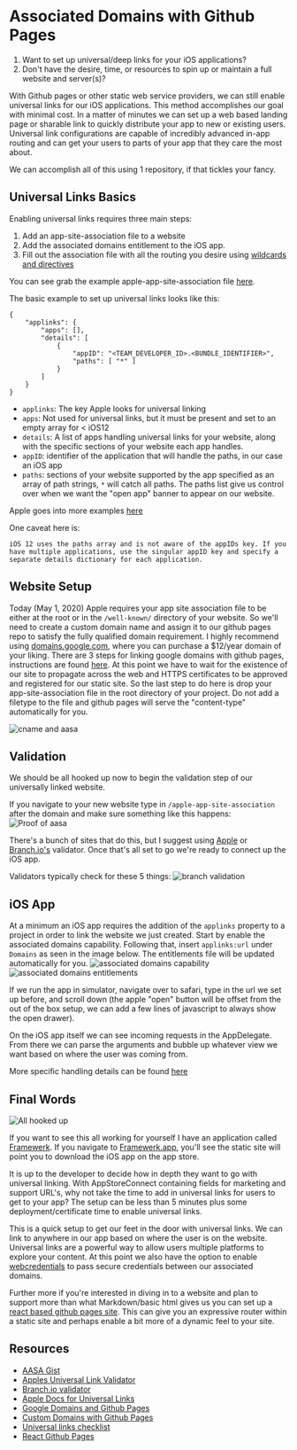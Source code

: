# Associated Domains with Github Pages

1. Want to set up universal/deep links for your iOS applications?
2. Don't have the desire, time, or resources to spin up or maintain a full website and server(s)?

With Github pages or other static web service providers, we can still enable universal links for our iOS applications.  This method accomplishes our goal with minimal cost.  In a matter of minutes we can set up a web based landing page or sharable link to quickly distribute your app to new or existing users.  Universal link configurations are capable of incredibly advanced in-app routing and can get your users to parts of your app that they care the most about.

We can accomplish all of this using 1 repository, if that tickles your fancy.

## Universal Links Basics

Enabling universal links requires three main steps:
1. Add an app-site-association file to a website
2. Add the associated domains entitlement to the iOS app.
3. Fill out the association file with all the routing you desire using [wildcards and directives](https://developer.apple.com/documentation/uikit/inter-process_communication/allowing_apps_and_websites_to_link_to_your_content/enabling_universal_links#3002228)

You can see grab the example apple-app-site-association file [here](./apple-app-site-association).  

The basic example to set up universal links looks like this:
```
{
    "applinks": {
        "apps": [],
        "details": [
            {
                "appID": "<TEAM_DEVELOPER_ID>.<BUNDLE_IDENTIFIER>",
                "paths": [ "*" ]
            }
        ]
    }
}
```
- `applinks`: The key Apple looks for universal linking
- `apps`: Not used for universal links, but it must be present and set to an empty array for < iOS12
- `details`: A list of apps handling universal links for your website, along with the specific sections of your website each app handles.
- `appID`: identifier of the application that will handle the paths, in our case an iOS app
- `paths`: sections of your website supported by the app specified as an array of path strings, `*` will catch all paths.  The paths list give us control over when we want the "open app" banner to appear on our website. 

Apple goes into more examples [here](https://developer.apple.com/documentation/uikit/inter-process_communication/allowing_apps_and_websites_to_link_to_your_content/enabling_universal_links)

One caveat here is:
```
iOS 12 uses the paths array and is not aware of the appIDs key. If you have multiple applications, use the singular appID key and specify a separate details dictionary for each application.
```

## Website Setup

Today (May 1, 2020) Apple requires your app site association file to be either at the root or in the `/well-known/` directory of your website. So we'll need to create a custom domain name and assign it to our github pages repo to satisfy the fully qualified domain requirement.  I highly recommend using [domains.google.com](domains.google.com/), where you can purchase a $12/year domain of your liking.  There are 3 steps for linking google domains with github pages, instructions are found [here](https://dev.to/brunodrugowick/github-pages-and-google-domains-together-5ded).  At this point we have to wait for the existence of our site to propagate across the web and HTTPS certificates to be approved and registered for our static site. So the last step to do here is drop your app-site-association file in the root directory of your project.  Do not add a filetype to the file and github pages will serve the "content-type" automatically for you.

![cname and aasa](./aasa-cname.png "CNAME and AASA in root of project")

## Validation

We should be all hooked up now to begin the validation step of our universally linked website.  

If you navigate to your new website type in `/apple-app-site-association` after the domain and make sure something like this happens:
![Proof of aasa](./aasa-browser.png)

There's a bunch of sites that do this, but I suggest using [Apple](https://search.developer.apple.com/appsearch-validation-tool) or [Branch.io's](https://branch.io/resources/aasa-validator/) validator.  Once that's all set to go we're ready to connect up the iOS app.

Validators typically check for these 5 things:
![branch validation](./branch-validation.png "Example showing valid aasa")

## iOS App

At a minimum an iOS app requires the addition of the `applinks` property to a project in order to link the website we just created.  Start by enable the associated domains capability.  Following that, insert `applinks:url` under `Domains` as seen in the image below.  The entitlements file will be updated automatically for you.
![associated domains capability](./associated-domains-capabilities.png)
![associated domains entitlements](./associated-domains-entitlement.png)

If we run the app in simulator, navigate over to safari, type in the url we set up before, and scroll down (the apple "open" button will be offset from the out of the box setup, we can add a few lines of javascript to always show the open drawer).

On the iOS app itself we can see incoming requests in the AppDelegate.  From there we can parse the arguments and bubble up whatever view we want based on where the user was coming from.

More specific handling details can be found [here](https://developer.apple.com/documentation/uikit/inter-process_communication/allowing_apps_and_websites_to_link_to_your_content/handling_universal_links)

## Final Words

![All hooked up](./link-example.gif)

If you want to see this all working for yourself I have an application called [Framewerk](https://apps.apple.com/us/app/framewerk/id1496896308).  If you navigate to [Framewerk.app](framewerk.app), you'll see the static site will point you to download the iOS app on the app store.

It is up to the developer to decide how in depth they want to go with universal linking.  With AppStoreConnect containing fields for marketing and support URL's, why not take the time to add in universal links for users to get to your app? The setup can be less than 5 minutes plus some deployment/certificate time to enable universal links.  

This is a quick setup to get our feet in the door with universal links.  We can link to anywhere in our app based on where the user is on the website.  Universal links are a powerful way to allow users multiple platforms to explore your content.  At this point we also have the option to enable [webcredentials](https://developer.apple.com/documentation/security/shared_web_credentials) to pass secure credentials between our associated domains.

Further more if you're interested in diving in to a website and plan to support more than what Markdown/basic html gives us you can set up a [react based github pages site](https://github.com/gitname/react-gh-pages).  This can give you an expressive router within a static site and perhaps enable a bit more of a dynamic feel to your site.

## Resources
- [AASA Gist](https://gist.github.com/anhar/6d50c023f442fb2437e1)
- [Apples Universal Link Validator](https://search.developer.apple.com/appsearch-validation-tool)
- [Branch.io validator](https://branch.io/resources/aasa-validator/)
- [Apple Docs for Universal Links](https://developer.apple.com/documentation/uikit/inter-process_communication/allowing_apps_and_websites_to_link_to_your_content/enabling_universal_links)
- [Google Domains and Github Pages](https://dev.to/trentyang/how-to-setup-google-domain-for-github-pages-1p58)
- [Custom Domains with Github Pages](https://help.github.com/en/github/working-with-github-pages/configuring-a-custom-domain-for-your-github-pages-site)
- [Universal links checklist](https://gist.github.com/andrewrohn/774185e4e15ddcc14f0a1e3c66c943e3)
- [React Github Pages](https://github.com/gitname/react-gh-pages)